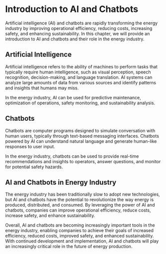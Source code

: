 Introduction to AI and Chatbots
==========================================================================================

Artificial intelligence (AI) and chatbots are rapidly transforming the energy industry by improving operational efficiency, reducing costs, increasing safety, and enhancing sustainability. In this chapter, we will provide an introduction to AI and chatbots and their role in the energy industry.

Artificial Intelligence
-----------------------

Artificial intelligence refers to the ability of machines to perform tasks that typically require human intelligence, such as visual perception, speech recognition, decision-making, and language translation. AI systems can analyze large amounts of data from various sources and identify patterns and insights that humans may miss.

In the energy industry, AI can be used for predictive maintenance, optimization of operations, safety monitoring, and sustainability analysis.

Chatbots
--------

Chatbots are computer programs designed to simulate conversation with human users, typically through text-based messaging interfaces. Chatbots powered by AI can understand natural language and generate human-like responses to user input.

In the energy industry, chatbots can be used to provide real-time recommendations and insights to operators, answer questions, and monitor for potential safety hazards.

AI and Chatbots in Energy Industry
----------------------------------

The energy industry has been traditionally slow to adopt new technologies, but AI and chatbots have the potential to revolutionize the way energy is produced, distributed, and consumed. By leveraging the power of AI and chatbots, companies can improve operational efficiency, reduce costs, increase safety, and enhance sustainability.

Overall, AI and chatbots are becoming increasingly important tools in the energy industry, enabling companies to achieve their goals of increased efficiency, reduced costs, improved safety, and enhanced sustainability. With continued development and implementation, AI and chatbots will play an increasingly critical role in the future of energy production.
